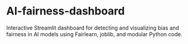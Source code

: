 # AI-fairness-dashboard
Interactive Streamlit dashboard for detecting and visualizing bias and fairness in AI models using Fairlearn, joblib, and modular Python code.
